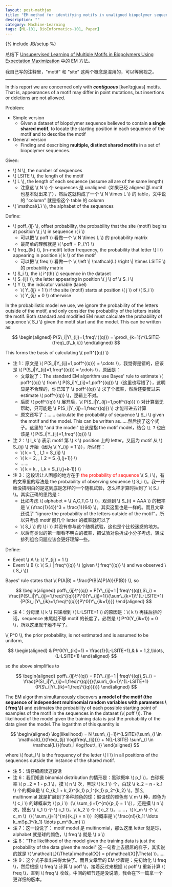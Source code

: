 ```yaml
---
layout: post-mathjax
title: "EM method for identifying motifs in unaligned biopolymer sequences"
description: ""
category: Machine-Learning
tags: [ML-101, BioInformatics-101, Paper]
---
```

{% include JB/setup %}

总结下 [Unsupervised Learning of Multiple Motifs in Biopolymers Using Expectation Maximization](http://link.springer.com/article/10.1007%2FBF00993379) 中的 EM 方法。

我自己写的注释里，"motif" 和 "site" 这两个概念是混用的，可以等同视之。

-----

In this report we are concerned only with _**contiguous**_ [kənˈtɪgjuəs] motifs. That is, appearances of a motif may differ in point mutations, but insertions or deletions are not allowed. 

Problem:

* Simple version
	* Given a dataset of biopolymer sequence believed to contain **a single shared motif**, to locate the starting position in each sequence of the motif and to describe the motif
* General version
	* Finding and describing **multiple, distinct shared motifs** in a set of biopolymer sequences.

Given:

* \\( N \\), the number of sequences
* \\( LSITE \\), the length of the motif
* \\( L \\), the length of each sequence (assume all are of the same length)
	* 注意这 \\( N \\) 个 sequences 是 unaligned（如果已经 aligned 那 motif 也基本就出来了），然后这就构成了一个 \\( N \times L \\) 的 table，文中说的 "column" 就是指这个 table 的 column
* \\( \mathcal{L} \\), the alphabet of the sequences

Define:

* \\( poff\_{ij} \\), offset probability, the probability that the site (motif) begins at position \\( j \\) in sequence \\( i \\)
	* 可以把 \\( poff \\) 看做一个 \\( N \times L \\) 的 probability matrix
	* 最简单的理解就是 \\( \poff = P\_{Y} \\)
* \\( freq\_{lk} \\), (in-motif) letter frequency, the probability that letter \\( l \\) appearing in position \\( k \\) of the motif
	* 可以把 \\( freq \\) 看做一个 \\( \left \\| \mathcal{L} \right \\| \times LSITE \\) 的 probability matrix
* \\( S\_i \\), the \\( i\^{th} \\) sequence in the dataset
* \\( S\_{ij} \\), the letter appearing in position \\( j \\) of \\( S\_i \\)
* \\( Y \\), the indicator variable (label)
	* \\( Y\_{ij} = 1 \\) if the site (motif) starts at position \\( j \\) of \\( S\_i \\)
	* \\( Y\_{ij} = 0 \\) otherwise
	
In the probabilistic model we use, we ignore the probability of the letters outside of the motif, and only consider the probability of the letters inside the motif. Both standard and modified EM must calculate the probability of sequence \\( S\_i \\) given the motif start and the model. This can be written as:

$$
\begin{aligned}
	P(S\_i|Y\_{ij}=1,freq\^{(q)}) = \prod\_{k=1}\^{LSITE}{freq\_{l\_k,k}} 
\end{aligned}
$$

This forms the basis of calculating \\( poff\^{(q)} \\)

* 注 1：原文是 \\( P(S\_i|Y\_{ij}=1,poff\^{(q)}) = \cdots \\)，我觉得是错的，应该是 \\( P(S\_i|Y\_{ij}=1,freq\^{(q)}) = \cdots \\)，原因是：
	* 文章说了：The standard EM algorithm use Bayes' rule to estimate \\( poff\^{(q)} \\) from \\( P(S\_i|Y\_{ij}=1,poff\^{(q)}) \\)（这里也写错了），这明显是不合理的，你已知了 \\( poff\^{(q)} \\) 求了个概率，然后还要反过来 estimate \\( poff\^{(q)} \\)，逻辑上不对。
	* 后面 \\( poff\^{(q)} \\) 展开后，\\( P(S\_i|Y\_{ij}=1,poff\^{(q)}) \\) 对计算毫无帮助，只可能是 \\( P(S\_i|Y\_{ij}=1,freq\^{(q)}) \\) 才能带进去计算
	* 原文还写了：…… calculate the probability of sequence \\( S\_i \\) given the motif and the model. This can be written as……然后接了这个式子。这里的 "and the model" 应该是指 the motif model，结合 `注 7` 也应该是 \\( P(S\_i|Y\_{ij}=1,freq\^{(q)}) \\)
* 注 2：\\( l\_k \\) 表示 motif 第 \\( k \\) position 上的 letter。又因为 motif 从 \\( S\_{ij} \\) 开始（因为 \\( Y\_{ij} = 1 \\)），所以有：
	* \\( k = 1, \, l\_1 = S\_{ij} \\)
	* \\( k = 2, \, l\_2 = S\_{i,(j+1)} \\)
	* ......
	* \\( k = k, \, l\_k = S\_{i,(j+k-1)} \\)
* 注 3：这段话让人困惑的地方在于 <font color="red">the probability of sequence</font> \\( S\_i \\)，有的文章里的写法是 the probability of observing sequence \\( S\_i \\)。我一开始没搞明白的是这到底是怎样的一个随机试验，怎么样才算时抽到了 \\( S\_i \\)。其实正确的思路是：
	* 比如考虑 \\( alphabet = \\{ A,C,T,G \\} \\)，观测到 \\( S\_{i} = AAA \\) 的概率是 \\( (\frac{1}{4})\^3 = \frac{1}{64} \\)。其实这里也是一样的。而且文章还说了 "ignore the probability of the letters outside of the motif"，所以只考虑 motif 那几个 letter 的概率就可以了
	* \\( S\_i \\) 的 \\( i \\) 并没有参与这个随机试验，这也是个比较迷惑的地方。
	* 以后有类似的第一眼看不明白的概率，把试验对象拆成小分子考虑，转成排列组合问题应该会更好理解一些。
	
Define:

* Event \\( A \\): \\( Y\_{ij} = 1 \\)
* Event \\( B \\): \\( S\_i | freq\^{(q)} \\) (given \\( freq\^{(q)} \\) and we observed \\( S\_i \\))

Bayes' rule states that \\( P(A|B) = \frac{P(B|A)P(A)}{P(B)} \\), so 

$$
\begin{aligned}
	poff\_{ij}\^{(q)} = P(Y\_{ij}=1 | freq\^{(q)},S\_i) = \frac{P(S\_i|Y\_{ij}=1,freq\^{(q)})P\^0(Y\_{ij}=1)}{\sum\_{k=1}\^{L-LSITE+1}{P(S\_i|Y\_{ik}=1,freq\^{(q)})P\^0(Y\_{ik=1})}}
\end{aligned}
$$

* 注 4：分母里 \\( k \\) 只递增到 \\( L-LSITE+1 \\) 的原因是：\\( k \\) 再往后排的话，sequence 末尾就不够 motif 的长度了，必然是 \\( P\^0(Y\_{ik=1}) = 0 \\)，所以这里就干脆不写了。

\\( P\^0 \\), the prior probability, is not estimated and is assumed to be uniform,

$$
\begin{aligned}
	& P\^0(Y\_{ik}=1) = \frac{1}{L-LSITE+1},& k = 1,2,\ldots,(L-LSITE+1)
\end{aligned}
$$

so the above simplifies to 

$$
\begin{aligned}
	poff\_{ij}\^{(q)} = P(Y\_{ij}=1 | freq\^{(q)},S\_i) = \frac{P(S\_i|Y\_{ij}=1,freq\^{(q)})}{\sum\_{k=1}\^{L-LSITE+1}{P(S\_i|Y\_{ik}=1,freq\^{(q)}))}}
\end{aligned}
$$

The EM algorithm simultaneously discovers **a model of the motif (the sequence of independent multinomial random variables with parameters \\( freq \\))** and estimates the probability of each possible starting point of examples of the motif in the sequences in the dataset (\\( poff \\)). The likelihood of the model given the training data is just the probability of the data given the model. The logarithm of this quantity is 

$$
\begin{aligned}
	\log(likelihood) = N \sum\_{j=1}\^{LSITE}{\sum\_{l \in \mathcal{L}}{freq\_{lj} \log(freq\_{lj})}} + N(L-LSITE) \sum\_{l \in \mathcal{L}}{fout\_l \log(fout\_l)}
\end{aligned}
$$

where \\( fout\_l \\) is the frequency of the letter \\( l \\) in all positions of the sequences outside the instance of the shared motif.

* 注 5：请仔细阅读这段话
* 注 6：我们知道 binomial distribution 的情形是：黑球概率 \\( p\_1 \\)，白球概率 \\( p \_2 = 1 - p\_1 \\)，摸 \\( n \\) 次，黑球 \\( k_1 \\) 个，白球 \\( k_2 = n - k\_1 \\) 个的概率是 \\( C\_{k\_1 + k\_2}\^{k\_1} p\_1\^{k\_1} p\_2\^{k\_2} \\)。那么 multinomial 就是扩展到了多种颜色的球：假设球的颜色有 \\( m \\) 种，颜色为 \\( c\_i \\) 的球概率为 \\( p\_i \\)（\\( \sum\_{i=1}\^{m}{p\_i} = 1 \\)），还是摸 \\( n \\) 次，摸出 \\( k\_1 \\) 个 \\( c\_1 \\)，\\( k\_2 \\) 个 \\( c\_2 \\)，……，\\( k\_m \\) 个 \\( c\_m \\)（\\( \sum\_{j=1}\^{m}{k\_j} = n \\)）的概率是 \\( \frac{n!}{k\_1! \ldots k\_m!}p\_1\^{k\_1} \ldots p\_m\^{k\_m} \\) 
* 注 7：这一段说了： motif model 是 multinomial，那么这里 letter 就是球，alphabet 就是球的颜色，\\( freq \\) 就是 \\( p \\)
* 注 8："The likelihood of the model given the training data is just the probability of the data given the model" 这一句看上去很屌的样子，其实说的就是 \\( \mathcal{L}(\Theta|\mathcal{X}) = p(\mathcal{X}|\Theta) \\)……
* 注 9：这个式子拿出来得太快了。而且文章里的 EM 步骤是：先初始化 \\( freq \\)，然后根据 \\( freq \\) 计算 \\( poff \\)，接着反过来根据 \\( poff \\) 重新计算 \\( freq \\)，直到 \\( freq \\) 收敛。中间的细节还是没说清，我会在下一篇拿一个更详细的版本。